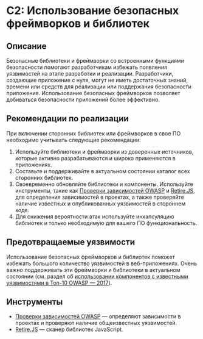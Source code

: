# C2: Использование безопасных фреймворков и библиотек

## Описание

Безопасные библиотеки и фреймворки со встроенными функциями безопасности помогают разработчикам избежать появления уязвимостей на этапе разработки и реализации. Разработчики, создающие приложение с нуля, могут не иметь достаточных знаний, времени или средств для реализации или поддержания безопасности приложения. Использование безопасных фреймворков позволяет добиваться безопасности приложений более эффективно.

## Рекомендации по реализации

При включении сторонних библиотек или фреймворков в свое ПО необходимо учитывать следующие рекомендации:

1. Используйте библиотеки и фреймворки из доверенных источников, которые активно разрабатываются и широко применяются в приложениях.
2.	Составьте и поддерживайте в актуальном состоянии каталог всех сторонних библиотек. 
3.	Своевременно обновляйте библиотеки и компоненты. Используйте инструменты, такие как [Проверки зависимостей OWASP](https://www.owasp.org/index.php/OWASP_Dependency_Check) и [Retire.JS](https://retirejs.github.io/retire.js/), для определения зависимостей в проектах, а также проверяйте наличие известных и опубликованных уязвимостей в стороннем коде.
4.	Для снижения вероятности атак используйте инкапсуляцию библиотек и только необходимую для вашего ПО функциональность.

## Предотвращаемые уязвимости

Использование безопасных фреймворков и библиотек поможет избежать большого количество уязвимостей в веб-приложениях. Очень важно поддерживать эти фреймворки и библиотеки в актуальном состоянии (см. раздел об [использовании компонентов с известными уязвимостями в Топ-10 OWASP — 2017](https://www.owasp.org/index.php/Category:OWASP_Top_Ten_Project)).

## Инструменты

* [Проверки зависимостей OWASP](https://www.owasp.org/index.php/OWASP_Dependency_Check) — определяют зависимости в проектах и проверяют наличие общеизвестных уязвимостей.
* [Retire.JS](http://retirejs.github.io/retire.js/) — сканер библиотек JavaScript.